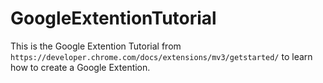 # GoogleExtentionTutorial

This is the Google Extention Tutorial from `https://developer.chrome.com/docs/extensions/mv3/getstarted/` to learn how to create a Google Extention.
